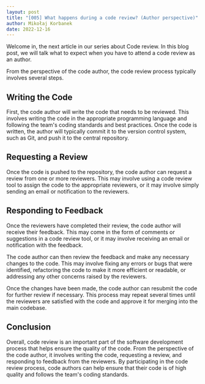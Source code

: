 ```yaml
---
layout: post
title: "[005] What happens during a code review? (Author perspective)"
author: Mikołaj Korbanek
date: 2022-12-16
---
```

Welcome in, the next article in our series about Code review. In this blog post, we will talk what to expect when you have to attend a code review as an author.

From the perspective of the code author, the code review process typically involves several steps.

## Writing the Code
First, the code author will write the code that needs to be reviewed. This involves writing the code in the appropriate programming language and following the team's coding standards and best practices. Once the code is written, the author will typically commit it to the version control system, such as Git, and push it to the central repository.

## Requesting a Review
Once the code is pushed to the repository, the code author can request a review from one or more reviewers. This may involve using a code review tool to assign the code to the appropriate reviewers, or it may involve simply sending an email or notification to the reviewers.

## Responding to Feedback
Once the reviewers have completed their review, the code author will receive their feedback. This may come in the form of comments or suggestions in a code review tool, or it may involve receiving an email or notification with the feedback.

The code author can then review the feedback and make any necessary changes to the code. This may involve fixing any errors or bugs that were identified, refactoring the code to make it more efficient or readable, or addressing any other concerns raised by the reviewers.

Once the changes have been made, the code author can resubmit the code for further review if necessary. This process may repeat several times until the reviewers are satisfied with the code and approve it for merging into the main codebase.

## Conclusion
Overall, code review is an important part of the software development process that helps ensure the quality of the code. From the perspective of the code author, it involves writing the code, requesting a review, and responding to feedback from the reviewers. By participating in the code review process, code authors can help ensure that their code is of high quality and follows the team's coding standards.